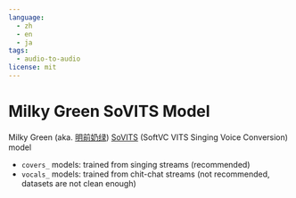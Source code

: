 ```yaml
---
language: 
  - zh
  - en
  - ja
tags:
  - audio-to-audio
license: mit
---
```


# Milky Green SoVITS Model

Milky Green (aka. [明前奶绿](https://space.bilibili.com/2132180406)) [SoVITS](https://github.com/innnky/so-vits-svc) (SoftVC VITS Singing Voice Conversion) model

- `covers_` models: trained from singing streams (recommended)
- `vocals_` models: trained from chit-chat streams (not recommended, datasets are not clean enough)

